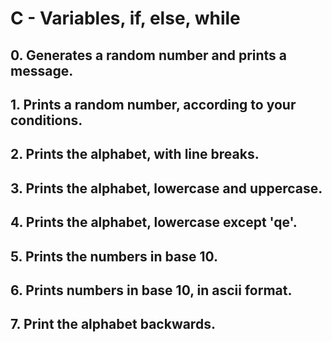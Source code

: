 # C - Variables, if, else, while
## 0. Generates a random number and prints a message. 
## 1. Prints a random number, according to your conditions.
## 2. Prints the alphabet, with line breaks.
## 3. Prints the alphabet, lowercase and uppercase.
## 4. Prints the alphabet, lowercase except 'qe'.
## 5. Prints the numbers in base 10.
## 6. Prints numbers in base 10, in ascii format.
## 7. Print the alphabet backwards.
